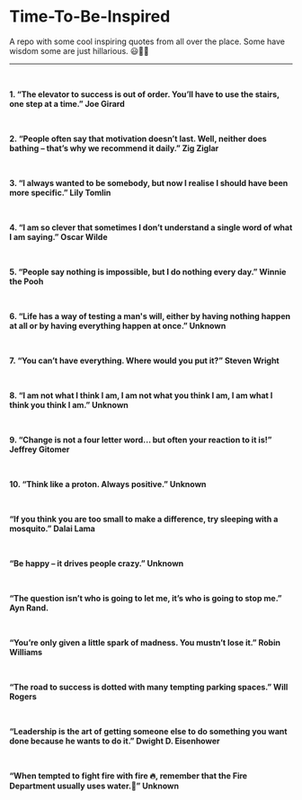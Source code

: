 # Time-To-Be-Inspired
A repo with some cool inspiring quotes from all over the place. Some have wisdom some are just hillarious. 😃🧮💡<br>
<hr><br>
<p><strong><span>1. “The elevator to success
is out of order. You’ll have to use the stairs, one step at a time.” Joe Girard</span></strong></p>
<br>
<p><span><strong>2.&nbsp;“People often say that motivation doesn’t last. Well, neither does
bathing – that’s why we recommend it daily.” Zig Ziglar</strong></span></p>
<br>
<p><strong><span>3. “I always wanted to be somebody, but now I realise I should have been
more specific.” Lily Tomlin</span></strong></p>
<br>
<p><span><strong>4. “I am so clever that sometimes I don’t understand a single word of what
I am saying.” Oscar Wilde</strong></span></p>
<br>
<p><strong><span>5. “People say nothing is impossible, but I do nothing every day.” Winnie
the Pooh</span></strong></p>
<br>
<p><span><strong>6. “Life has a way of testing a man's will, either by having nothing happen at all or by having everything happen at once.” Unknown</strong></span></p>
<br>
<p><strong><span>7.&nbsp;“You can’t have everything. Where would you put it?” Steven Wright
</span></strong></p>
<br>
<p><span><strong>8. “I am not what I think I am, I am not what you think I am, I am what I think you think I am.”
Unknown&nbsp;</strong></span></p>
<br>
<p><span><strong><span>9. “Change is not a four letter word… but
often your reaction to it is!” Jeffrey Gitomer</span></strong></span></p>
<br>
<p><span><strong>10. “Think like a proton. Always positive.” Unknown</strong></span></p>
<br>
<p><span><strong>“If you think you are too small to make a difference, try sleeping with
a mosquito.” Dalai Lama</strong></span></p>
<br>
<p><span><strong>“Be happy – it drives people crazy.” Unknown</strong></span></p>
<br>
<p><span><strong>“The question isn’t who is going to let me, it’s who is going to
        stop me.” Ayn Rand.</strong></span></p>
        <br>
        <p><span><strong>“You’re only given a little spark of madness. You mustn’t lose it.”
        Robin Williams</strong></span></p>
        <br>
        <p><span><strong>“The road to success is dotted with many tempting parking spaces.” Will
        Rogers</strong></span></p>
<br>
<p><span><strong>“Leadership is the art of getting someone else to do something you want
        done because he wants to do it.” Dwight D. Eisenhower</strong></span></p>
        <br>
        <p><span><strong>“When tempted to fight fire with fire 🔥, remember that the Fire
        Department usually uses water.🌊” Unknown</strong></span></p>
